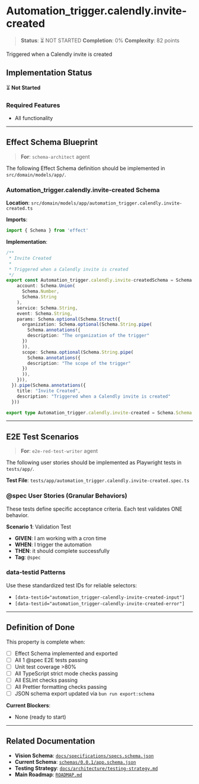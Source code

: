 # Automation_trigger.calendly.invite-created

> **Status**: ⏳ NOT STARTED
> **Completion**: 0%
> **Complexity**: 82 points

Triggered when a Calendly invite is created

## Implementation Status

⏳ **Not Started**

### Required Features

- All functionality

---

## Effect Schema Blueprint

> **For**: `schema-architect` agent

The following Effect Schema definition should be implemented in `src/domain/models/app/`.

### Automation_trigger.calendly.invite-created Schema

**Location**: `src/domain/models/app/automation_trigger.calendly.invite-created.ts`

**Imports**:

```typescript
import { Schema } from 'effect'
```

**Implementation**:

```typescript
/**
 * Invite Created
 *
 * Triggered when a Calendly invite is created
 */
export const Automation_trigger.calendly.invite-createdSchema = Schema.Struct({
    account: Schema.Union(
      Schema.Number,
      Schema.String
    ),
    service: Schema.String,
    event: Schema.String,
    params: Schema.optional(Schema.Struct({
      organization: Schema.optional(Schema.String.pipe(
        Schema.annotations({
        description: "The organization of the trigger"
      })
      )),
      scope: Schema.optional(Schema.String.pipe(
        Schema.annotations({
        description: "The scope of the trigger"
      })
      )),
    })),
  }).pipe(Schema.annotations({
    title: "Invite Created",
    description: "Triggered when a Calendly invite is created"
  }))

export type Automation_trigger.calendly.invite-created = Schema.Schema.Type<typeof Automation_trigger.calendly.invite-createdSchema>
```

---

## E2E Test Scenarios

> **For**: `e2e-red-test-writer` agent

The following user stories should be implemented as Playwright tests in `tests/app/`.

**Test File**: `tests/app/automation_trigger.calendly.invite-created.spec.ts`

### @spec User Stories (Granular Behaviors)

These tests define specific acceptance criteria. Each test validates ONE behavior.

**Scenario 1**: Validation Test

- **GIVEN**: I am working with a cron time
- **WHEN**: I trigger the automation
- **THEN**: it should complete successfully
- **Tag**: `@spec`

### data-testid Patterns

Use these standardized test IDs for reliable selectors:

- `[data-testid="automation_trigger-calendly-invite-created-input"]`
- `[data-testid="automation_trigger-calendly-invite-created-error"]`

---

## Definition of Done

This property is complete when:

- [ ] Effect Schema implemented and exported
- [ ] All 1 @spec E2E tests passing
- [ ] Unit test coverage >80%
- [ ] All TypeScript strict mode checks passing
- [ ] All ESLint checks passing
- [ ] All Prettier formatting checks passing
- [ ] JSON schema export updated via `bun run export:schema`

**Current Blockers**:

- None (ready to start)

---

## Related Documentation

- **Vision Schema**: [`docs/specifications/specs.schema.json`](../specs.schema.json)
- **Current Schema**: [`schemas/0.0.1/app.schema.json`](../../schemas/0.0.1/app.schema.json)
- **Testing Strategy**: [`docs/architecture/testing-strategy.md`](../../architecture/testing-strategy.md)
- **Main Roadmap**: [`ROADMAP.md`](../../../ROADMAP.md)
